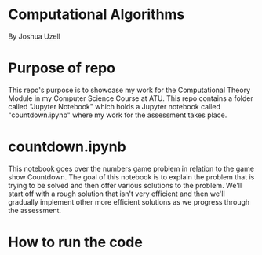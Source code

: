 # Computational Algorithms
By Joshua Uzell

# Purpose of repo
This repo's purpose is to showcase my work for the Computational Theory Module in my Computer Science Course at ATU. This repo contains a folder called "Jupyter Notebook" which holds a Jupyter notebook called "countdown.ipynb" where my work for the assessment takes place.

# countdown.ipynb
This notebook goes over the numbers game problem in relation to the game show Countdown. The goal of this notebook is to explain the problem that is trying to be solved and then offer various solutions to the problem. We'll start off with a rough solution that isn't very efficient and then we'll gradually implement other more efficient solutions as we progress through the assessment. 

# How to run the code

